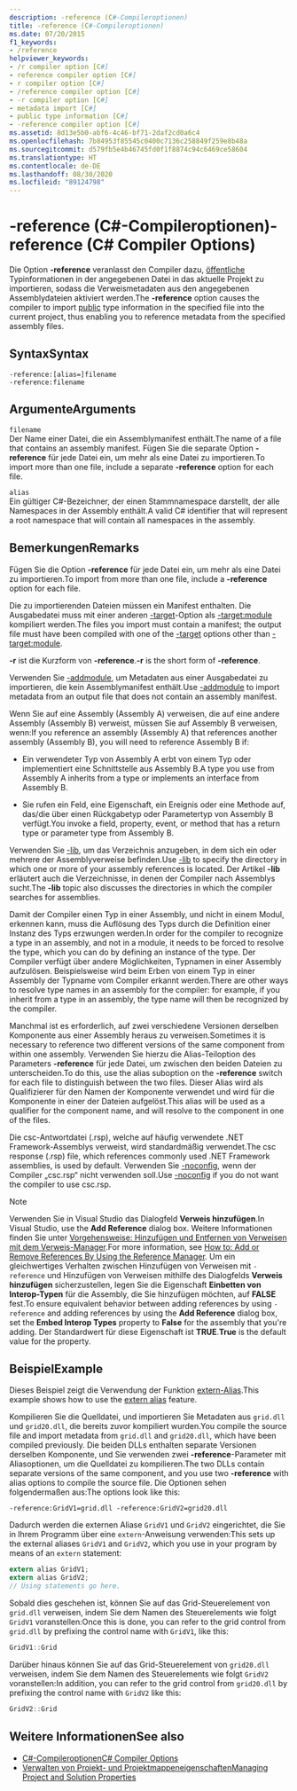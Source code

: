 ```yaml
---
description: -reference (C#-Compileroptionen)
title: -reference (C#-Compileroptionen)
ms.date: 07/20/2015
f1_keywords:
- /reference
helpviewer_keywords:
- /r compiler option [C#]
- reference compiler option [C#]
- r compiler option [C#]
- /reference compiler option [C#]
- -r compiler option [C#]
- metadata import [C#]
- public type information [C#]
- -reference compiler option [C#]
ms.assetid: 8d13e5b0-abf6-4c46-bf71-2daf2cd0a6c4
ms.openlocfilehash: 7b84953f85545c0400c7136c258849f259e8b48a
ms.sourcegitcommit: d579fb5e4b46745fd0f1f8874c94c6469ce58604
ms.translationtype: HT
ms.contentlocale: de-DE
ms.lasthandoff: 08/30/2020
ms.locfileid: "89124798"
---
```

# <a name="-reference-c-compiler-options"></a><span data-ttu-id="f3afc-103">-reference (C#-Compileroptionen)</span><span class="sxs-lookup"><span data-stu-id="f3afc-103">-reference (C# Compiler Options)</span></span>
<span data-ttu-id="f3afc-104">Die Option **-reference** veranlasst den Compiler dazu, [öffentliche](../keywords/public.md) Typinformationen in der angegebenen Datei in das aktuelle Projekt zu importieren, sodass die Verweismetadaten aus den angegebenen Assemblydateien aktiviert werden.</span><span class="sxs-lookup"><span data-stu-id="f3afc-104">The **-reference** option causes the compiler to import [public](../keywords/public.md) type information in the specified file into the current project, thus enabling you to reference metadata from the specified assembly files.</span></span>  
  
## <a name="syntax"></a><span data-ttu-id="f3afc-105">Syntax</span><span class="sxs-lookup"><span data-stu-id="f3afc-105">Syntax</span></span>  
  
```console  
-reference:[alias=]filename  
-reference:filename  
```  
  
## <a name="arguments"></a><span data-ttu-id="f3afc-106">Argumente</span><span class="sxs-lookup"><span data-stu-id="f3afc-106">Arguments</span></span>  
 `filename`  
 <span data-ttu-id="f3afc-107">Der Name einer Datei, die ein Assemblymanifest enthält.</span><span class="sxs-lookup"><span data-stu-id="f3afc-107">The name of a file that contains an assembly manifest.</span></span> <span data-ttu-id="f3afc-108">Fügen Sie die separate Option **-reference** für jede Datei ein, um mehr als eine Datei zu importieren.</span><span class="sxs-lookup"><span data-stu-id="f3afc-108">To import more than one file, include a separate **-reference** option for each file.</span></span>  
  
 `alias`  
 <span data-ttu-id="f3afc-109">Ein gültiger C#-Bezeichner, der einen Stammnamespace darstellt, der alle Namespaces in der Assembly enthält.</span><span class="sxs-lookup"><span data-stu-id="f3afc-109">A valid C# identifier that will represent a root namespace that will contain all namespaces in the assembly.</span></span>  
  
## <a name="remarks"></a><span data-ttu-id="f3afc-110">Bemerkungen</span><span class="sxs-lookup"><span data-stu-id="f3afc-110">Remarks</span></span>  
 <span data-ttu-id="f3afc-111">Fügen Sie die Option **-reference** für jede Datei ein, um mehr als eine Datei zu importieren.</span><span class="sxs-lookup"><span data-stu-id="f3afc-111">To import from more than one file, include a **-reference** option for each file.</span></span>  
  
 <span data-ttu-id="f3afc-112">Die zu importierenden Dateien müssen ein Manifest enthalten. Die Ausgabedatei muss mit einer anderen [-target](./target-compiler-option.md)-Option als [-target:module](./target-module-compiler-option.md) kompiliert werden.</span><span class="sxs-lookup"><span data-stu-id="f3afc-112">The files you import must contain a manifest; the output file must have been compiled with one of the [-target](./target-compiler-option.md) options other than [-target:module](./target-module-compiler-option.md).</span></span>  
  
 <span data-ttu-id="f3afc-113">**-r** ist die Kurzform von **-reference**.</span><span class="sxs-lookup"><span data-stu-id="f3afc-113">**-r** is the short form of **-reference**.</span></span>  
  
 <span data-ttu-id="f3afc-114">Verwenden Sie [-addmodule](./addmodule-compiler-option.md), um Metadaten aus einer Ausgabedatei zu importieren, die kein Assemblymanifest enthält.</span><span class="sxs-lookup"><span data-stu-id="f3afc-114">Use [-addmodule](./addmodule-compiler-option.md) to import metadata from an output file that does not contain an assembly manifest.</span></span>  
  
 <span data-ttu-id="f3afc-115">Wenn Sie auf eine Assembly (Assembly A) verweisen, die auf eine andere Assembly (Assembly B) verweist, müssen Sie auf Assembly B verweisen, wenn:</span><span class="sxs-lookup"><span data-stu-id="f3afc-115">If you reference an assembly (Assembly A) that references another assembly (Assembly B), you will need to reference Assembly B if:</span></span>  
  
- <span data-ttu-id="f3afc-116">Ein verwendeter Typ von Assembly A erbt von einem Typ oder implementiert eine Schnittstelle aus Assembly B.</span><span class="sxs-lookup"><span data-stu-id="f3afc-116">A type you use from Assembly A inherits from a type or implements an interface from Assembly B.</span></span>  
  
- <span data-ttu-id="f3afc-117">Sie rufen ein Feld, eine Eigenschaft, ein Ereignis oder eine Methode auf, das/die über einen Rückgabetyp oder Parametertyp von Assembly B verfügt.</span><span class="sxs-lookup"><span data-stu-id="f3afc-117">You invoke a field, property, event, or method that has a return type or parameter type from Assembly B.</span></span>  
  
 <span data-ttu-id="f3afc-118">Verwenden Sie [-lib](./lib-compiler-option.md), um das Verzeichnis anzugeben, in dem sich ein oder mehrere der Assemblyverweise befinden.</span><span class="sxs-lookup"><span data-stu-id="f3afc-118">Use [-lib](./lib-compiler-option.md) to specify the directory in which one or more of your assembly references is located.</span></span> <span data-ttu-id="f3afc-119">Der Artikel **-lib** erläutert auch die Verzeichnisse, in denen der Compiler nach Assemblys sucht.</span><span class="sxs-lookup"><span data-stu-id="f3afc-119">The **-lib** topic also discusses the directories in which the compiler searches for assemblies.</span></span>  
  
 <span data-ttu-id="f3afc-120">Damit der Compiler einen Typ in einer Assembly, und nicht in einem Modul, erkennen kann, muss die Auflösung des Typs durch die Definition einer Instanz des Typs erzwungen werden.</span><span class="sxs-lookup"><span data-stu-id="f3afc-120">In order for the compiler to recognize a type in an assembly, and not in a module, it needs to be forced to resolve the type, which you can do by defining an instance of the type.</span></span> <span data-ttu-id="f3afc-121">Der Compiler verfügt über andere Möglichkeiten, Typnamen in einer Assembly aufzulösen. Beispielsweise wird beim Erben von einem Typ in einer Assembly der Typname vom Compiler erkannt werden.</span><span class="sxs-lookup"><span data-stu-id="f3afc-121">There are other ways to resolve type names in an assembly for the compiler: for example, if you inherit from a type in an assembly, the type name will then be recognized by the compiler.</span></span>  
  
 <span data-ttu-id="f3afc-122">Manchmal ist es erforderlich, auf zwei verschiedene Versionen derselben Komponente aus einer Assembly heraus zu verweisen.</span><span class="sxs-lookup"><span data-stu-id="f3afc-122">Sometimes it is necessary to reference two different versions of the same component from within one assembly.</span></span> <span data-ttu-id="f3afc-123">Verwenden Sie hierzu die Alias-Teiloption des Parameters **-reference** für jede Datei, um zwischen den beiden Dateien zu unterscheiden.</span><span class="sxs-lookup"><span data-stu-id="f3afc-123">To do this, use the alias suboption on the **-reference** switch for each file to distinguish between the two files.</span></span> <span data-ttu-id="f3afc-124">Dieser Alias wird als Qualifizierer für den Namen der Komponente verwendet und wird für die Komponente in einer der Dateien aufgelöst.</span><span class="sxs-lookup"><span data-stu-id="f3afc-124">This alias will be used as a qualifier for the component name, and will resolve to the component in one of the files.</span></span>  
  
 <span data-ttu-id="f3afc-125">Die csc-Antwortdatei (.rsp), welche auf häufig verwendete .NET Framework-Assemblys verweist, wird standardmäßig verwendet.</span><span class="sxs-lookup"><span data-stu-id="f3afc-125">The csc response (.rsp) file, which references commonly used .NET Framework assemblies, is used by default.</span></span> <span data-ttu-id="f3afc-126">Verwenden Sie [-noconfig](./noconfig-compiler-option.md), wenn der Compiler „csc.rsp“ nicht verwenden soll.</span><span class="sxs-lookup"><span data-stu-id="f3afc-126">Use [-noconfig](./noconfig-compiler-option.md) if you do not want the compiler to use csc.rsp.</span></span>  
  
> [!NOTE]
> <span data-ttu-id="f3afc-127">Verwenden Sie in Visual Studio das Dialogfeld **Verweis hinzufügen**.</span><span class="sxs-lookup"><span data-stu-id="f3afc-127">In Visual Studio, use the **Add Reference** dialog box.</span></span> <span data-ttu-id="f3afc-128">Weitere Informationen finden Sie unter [Vorgehensweise: Hinzufügen und Entfernen von Verweisen mit dem Verweis-Manager](/visualstudio/ide/how-to-add-or-remove-references-by-using-the-reference-manager).</span><span class="sxs-lookup"><span data-stu-id="f3afc-128">For more information, see [How to: Add or Remove References By Using the Reference Manager](/visualstudio/ide/how-to-add-or-remove-references-by-using-the-reference-manager).</span></span> <span data-ttu-id="f3afc-129">Um ein gleichwertiges Verhalten zwischen Hinzufügen von Verweisen mit `-reference` und Hinzufügen von Verweisen mithilfe des Dialogfelds **Verweis hinzufügen** sicherzustellen, legen Sie die Eigenschaft **Einbetten von Interop-Typen** für die Assembly, die Sie hinzufügen möchten, auf **FALSE** fest.</span><span class="sxs-lookup"><span data-stu-id="f3afc-129">To ensure equivalent behavior between adding references by using `-reference` and adding references by using the **Add Reference** dialog box, set the **Embed Interop Types** property to **False** for the assembly that you're adding.</span></span> <span data-ttu-id="f3afc-130">Der Standardwert für diese Eigenschaft ist **TRUE**.</span><span class="sxs-lookup"><span data-stu-id="f3afc-130">**True** is the default value for the property.</span></span>  
  
## <a name="example"></a><span data-ttu-id="f3afc-131">Beispiel</span><span class="sxs-lookup"><span data-stu-id="f3afc-131">Example</span></span>  
 <span data-ttu-id="f3afc-132">Dieses Beispiel zeigt die Verwendung der Funktion [extern-Alias](../keywords/extern-alias.md).</span><span class="sxs-lookup"><span data-stu-id="f3afc-132">This example shows how to use the [extern alias](../keywords/extern-alias.md) feature.</span></span>  
  
 <span data-ttu-id="f3afc-133">Kompilieren Sie die Quelldatei, und importieren Sie Metadaten aus `grid.dll` und `grid20.dll`, die bereits zuvor kompiliert wurden.</span><span class="sxs-lookup"><span data-stu-id="f3afc-133">You compile the source file and import metadata from `grid.dll` and `grid20.dll`, which have been compiled previously.</span></span> <span data-ttu-id="f3afc-134">Die beiden DLLs enthalten separate Versionen derselben Komponente, und Sie verwenden zwei **-reference**-Parameter mit Aliasoptionen, um die Quelldatei zu kompilieren.</span><span class="sxs-lookup"><span data-stu-id="f3afc-134">The two DLLs contain separate versions of the same component, and you use two **-reference** with alias options to compile the source file.</span></span> <span data-ttu-id="f3afc-135">Die Optionen sehen folgendermaßen aus:</span><span class="sxs-lookup"><span data-stu-id="f3afc-135">The options look like this:</span></span>  

```console
-reference:GridV1=grid.dll -reference:GridV2=grid20.dll  
```
  
 <span data-ttu-id="f3afc-136">Dadurch werden die externen Aliase `GridV1` und `GridV2` eingerichtet, die Sie in Ihrem Programm über eine `extern`-Anweisung verwenden:</span><span class="sxs-lookup"><span data-stu-id="f3afc-136">This sets up the external aliases `GridV1` and `GridV2`, which you use in your program by means of an `extern` statement:</span></span>  
  
```csharp  
extern alias GridV1;  
extern alias GridV2;  
// Using statements go here.  
```  
  
 <span data-ttu-id="f3afc-137">Sobald dies geschehen ist, können Sie auf das Grid-Steuerelement von `grid.dll` verweisen, indem Sie dem Namen des Steuerelements wie folgt `GridV1` voranstellen:</span><span class="sxs-lookup"><span data-stu-id="f3afc-137">Once this is done, you can refer to the grid control from `grid.dll` by prefixing the control name with `GridV1`, like this:</span></span>  
  
```csharp  
GridV1::Grid  
```  
  
 <span data-ttu-id="f3afc-138">Darüber hinaus können Sie auf das Grid-Steuerelement von `grid20.dll` verweisen, indem Sie dem Namen des Steuerelements wie folgt `GridV2` voranstellen:</span><span class="sxs-lookup"><span data-stu-id="f3afc-138">In addition, you can refer to the grid control from `grid20.dll` by prefixing the control name with `GridV2` like this:</span></span>  
  
```csharp  
GridV2::Grid
```  
  
## <a name="see-also"></a><span data-ttu-id="f3afc-139">Weitere Informationen</span><span class="sxs-lookup"><span data-stu-id="f3afc-139">See also</span></span>

- [<span data-ttu-id="f3afc-140">C#-Compileroptionen</span><span class="sxs-lookup"><span data-stu-id="f3afc-140">C# Compiler Options</span></span>](./index.md)
- [<span data-ttu-id="f3afc-141">Verwalten von Projekt- und Projektmappeneigenschaften</span><span class="sxs-lookup"><span data-stu-id="f3afc-141">Managing Project and Solution Properties</span></span>](/visualstudio/ide/managing-project-and-solution-properties)
